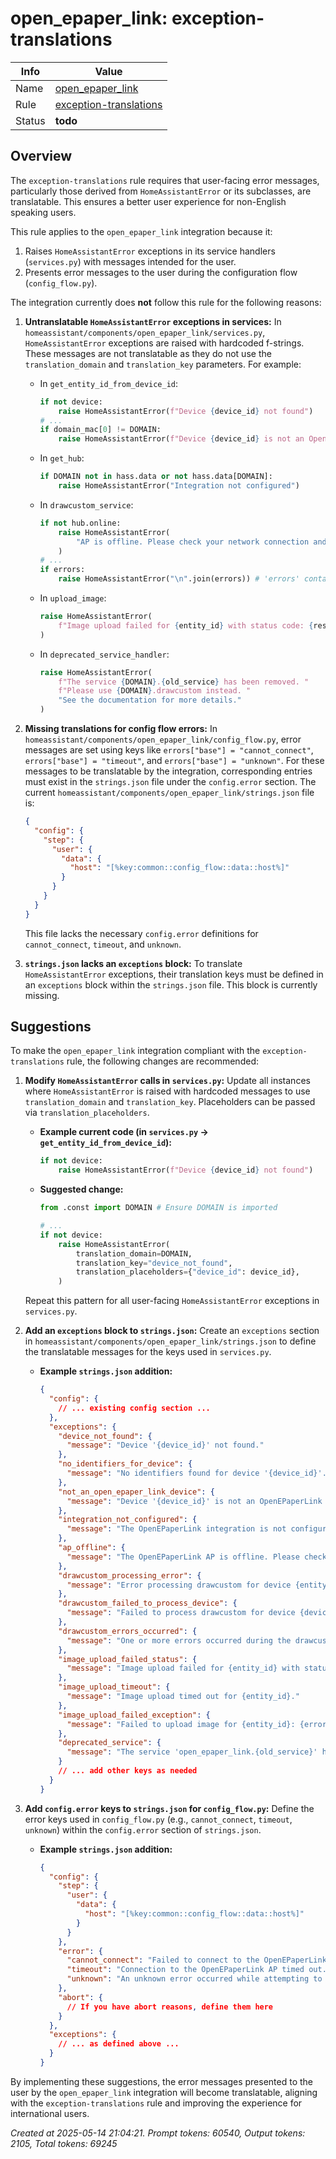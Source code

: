 # open_epaper_link: exception-translations

| Info   | Value                                                                    |
|--------|--------------------------------------------------------------------------|
| Name   | [open_epaper_link](https://github.com/OpenEPaperLink/Home_Assistant_Integration) |
| Rule   | [exception-translations](https://developers.home-assistant.io/docs/core/integration-quality-scale/rules/exception-translations)                                                     |
| Status | **todo**                                                                 |

## Overview

The `exception-translations` rule requires that user-facing error messages, particularly those derived from `HomeAssistantError` or its subclasses, are translatable. This ensures a better user experience for non-English speaking users.

This rule applies to the `open_epaper_link` integration because it:
1.  Raises `HomeAssistantError` exceptions in its service handlers (`services.py`) with messages intended for the user.
2.  Presents error messages to the user during the configuration flow (`config_flow.py`).

The integration currently does **not** follow this rule for the following reasons:

1.  **Untranslatable `HomeAssistantError` exceptions in services:**
    In `homeassistant/components/open_epaper_link/services.py`, `HomeAssistantError` exceptions are raised with hardcoded f-strings. These messages are not translatable as they do not use the `translation_domain` and `translation_key` parameters.
    For example:
    *   In `get_entity_id_from_device_id`:
        ```python
        if not device:
            raise HomeAssistantError(f"Device {device_id} not found")
        # ...
        if domain_mac[0] != DOMAIN:
            raise HomeAssistantError(f"Device {device_id} is not an OpenEPaperLink device")
        ```
    *   In `get_hub`:
        ```python
        if DOMAIN not in hass.data or not hass.data[DOMAIN]:
            raise HomeAssistantError("Integration not configured")
        ```
    *   In `drawcustom_service`:
        ```python
        if not hub.online:
            raise HomeAssistantError(
                "AP is offline. Please check your network connection and AP status."
            )
        # ...
        if errors:
            raise HomeAssistantError("\n".join(errors)) # 'errors' contains f-strings
        ```
    *   In `upload_image`:
        ```python
        raise HomeAssistantError(
            f"Image upload failed for {entity_id} with status code: {response.status_code}"
        )
        ```
    *   In `deprecated_service_handler`:
        ```python
        raise HomeAssistantError(
            f"The service {DOMAIN}.{old_service} has been removed. "
            f"Please use {DOMAIN}.drawcustom instead. "
            "See the documentation for more details."
        )
        ```

2.  **Missing translations for config flow errors:**
    In `homeassistant/components/open_epaper_link/config_flow.py`, error messages are set using keys like `errors["base"] = "cannot_connect"`, `errors["base"] = "timeout"`, and `errors["base"] = "unknown"`. For these messages to be translatable by the integration, corresponding entries must exist in the `strings.json` file under the `config.error` section.
    The current `homeassistant/components/open_epaper_link/strings.json` file is:
    ```json
    {
      "config": {
        "step": {
          "user": {
            "data": {
              "host": "[%key:common::config_flow::data::host%]"
            }
          }
        }
      }
    }
    ```
    This file lacks the necessary `config.error` definitions for `cannot_connect`, `timeout`, and `unknown`.

3.  **`strings.json` lacks an `exceptions` block:**
    To translate `HomeAssistantError` exceptions, their translation keys must be defined in an `exceptions` block within the `strings.json` file. This block is currently missing.

## Suggestions

To make the `open_epaper_link` integration compliant with the `exception-translations` rule, the following changes are recommended:

1.  **Modify `HomeAssistantError` calls in `services.py`:**
    Update all instances where `HomeAssistantError` is raised with hardcoded messages to use `translation_domain` and `translation_key`. Placeholders can be passed via `translation_placeholders`.

    *   **Example current code (in `services.py` -> `get_entity_id_from_device_id`):**
        ```python
        if not device:
            raise HomeAssistantError(f"Device {device_id} not found")
        ```

    *   **Suggested change:**
        ```python
        from .const import DOMAIN # Ensure DOMAIN is imported

        # ...
        if not device:
            raise HomeAssistantError(
                translation_domain=DOMAIN,
                translation_key="device_not_found",
                translation_placeholders={"device_id": device_id},
            )
        ```
    Repeat this pattern for all user-facing `HomeAssistantError` exceptions in `services.py`.

2.  **Add an `exceptions` block to `strings.json`:**
    Create an `exceptions` section in `homeassistant/components/open_epaper_link/strings.json` to define the translatable messages for the keys used in `services.py`.

    *   **Example `strings.json` addition:**
        ```json
        {
          "config": {
            // ... existing config section ...
          },
          "exceptions": {
            "device_not_found": {
              "message": "Device '{device_id}' not found."
            },
            "no_identifiers_for_device": {
              "message": "No identifiers found for device '{device_id}'."
            },
            "not_an_open_epaper_link_device": {
              "message": "Device '{device_id}' is not an OpenEPaperLink device."
            },
            "integration_not_configured": {
              "message": "The OpenEPaperLink integration is not configured."
            },
            "ap_offline": {
              "message": "The OpenEPaperLink AP is offline. Please check its network connection and status."
            },
            "drawcustom_processing_error": {
              "message": "Error processing drawcustom for device {entity_id}: {error_message}"
            },
            "drawcustom_failed_to_process_device": {
              "message": "Failed to process drawcustom for device {device_id}: {error_message}"
            },
            "drawcustom_errors_occurred": {
              "message": "One or more errors occurred during the drawcustom service: {error_details}"
            },
            "image_upload_failed_status": {
              "message": "Image upload failed for {entity_id} with status code: {status_code}."
            },
            "image_upload_timeout": {
              "message": "Image upload timed out for {entity_id}."
            },
            "image_upload_failed_exception": {
              "message": "Failed to upload image for {entity_id}: {error_message}."
            },
            "deprecated_service": {
              "message": "The service 'open_epaper_link.{old_service}' has been removed. Please use 'open_epaper_link.drawcustom' instead. See the documentation for more details."
            }
            // ... add other keys as needed
          }
        }
        ```

3.  **Add `config.error` keys to `strings.json` for `config_flow.py`:**
    Define the error keys used in `config_flow.py` (e.g., `cannot_connect`, `timeout`, `unknown`) within the `config.error` section of `strings.json`.

    *   **Example `strings.json` addition:**
        ```json
        {
          "config": {
            "step": {
              "user": {
                "data": {
                  "host": "[%key:common::config_flow::data::host%]"
                }
              }
            },
            "error": {
              "cannot_connect": "Failed to connect to the OpenEPaperLink AP. Please check the host address and ensure the AP is reachable.",
              "timeout": "Connection to the OpenEPaperLink AP timed out. Please ensure it is online and responsive.",
              "unknown": "An unknown error occurred while attempting to connect to the OpenEPaperLink AP. Check logs for more details."
            },
            "abort": {
              // If you have abort reasons, define them here
            }
          },
          "exceptions": {
            // ... as defined above ...
          }
        }
        ```

By implementing these suggestions, the error messages presented to the user by the `open_epaper_link` integration will become translatable, aligning with the `exception-translations` rule and improving the experience for international users.

_Created at 2025-05-14 21:04:21. Prompt tokens: 60540, Output tokens: 2105, Total tokens: 69245_

